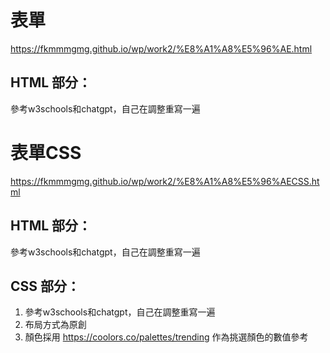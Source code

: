 # 表單
https://fkmmmgmg.github.io/wp/work2/%E8%A1%A8%E5%96%AE.html

## HTML 部分：
  參考w3schools和chatgpt，自己在調整重寫一遍

# 表單CSS
https://fkmmmgmg.github.io/wp/work2/%E8%A1%A8%E5%96%AECSS.html

## HTML 部分：
  參考w3schools和chatgpt，自己在調整重寫一遍
## CSS 部分：
1. 參考w3schools和chatgpt，自己在調整重寫一遍
2. 布局方式為原創
3. 顏色採用 https://coolors.co/palettes/trending 作為挑選顏色的數值參考